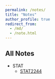 ```yaml
---
permalink: /notes/
title: "Notes"
author_profile: true
redirect_from: 
  - /md/
  - /note.html
---
```



##  All Notes

  * STAT
      * [STAT2244](https://smallsillyshawn.github.io/files/STAT2244.html) 

